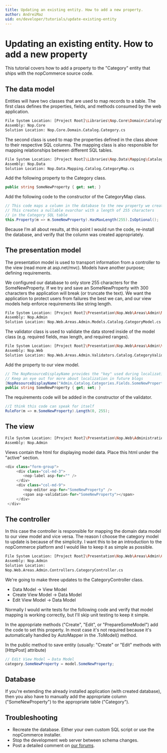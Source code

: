 ```yaml
---
title: Updating an existing entity. How to add a new property.
author: AndreiMaz
uid: en/developer/tutorials/update-existing-entity
---
```

# Updating an existing entity. How to add a new property

This tutorial covers how to add a property to the "Category" entity that ships with the nopCommerce source code.

## The data model

Entities will have two classes that are used to map records to a table. The first class defines the properties, fields, and methods consumed by the web application.

```sh
File System Location: [Project Root]\Libraries\Nop.Core\Domain\Catalog\Category.cs
Assembly: Nop.Core
Solution Location: Nop.Core.Domain.Catalog.Category.cs
```

The second class is used to map the properties defined in the class above to their respective SQL columns. The mapping class is also responsible for mapping relationships between different SQL tables.

```sh
File System Location: [Project Root]\Libraries\Nop.Data\Mapping\Catalog\CategoryMap.cs
Assembly: Nop.Data
Solution Location: Nop.Data.Mapping.Catalog.CategoryMap.cs
```

Add the following property to the Category class.

```csharp
public string SomeNewProperty { get; set; }
```

Add the following code to the constructor of the CategoryMap class.

```csharp
// This code maps a column in the database to the new property we created above
// This creates a nullable nvarchar with a length of 255 characters
// in the Category SQL table
this.Property(m => m.SomeNewProperty).HasMaxLength(255).IsOptional();
```

Because I’m all about results, at this point I would run the code, re-install the database, and verify that the column was created appropriately.

## The presentation model

The presentation model is used to transport information from a controller to the view (read more at asp.net/mvc). Models have another purpose; defining requirements.

We configured our database to only store 255 characters for the SomeNewProperty. If we try and save an SomeNewProperty with 300 characters the application will break (or truncate the text). We want the application to protect users from failures the best we can, and our view models help enforce requirements like string length.

```sh
File System Location: [Project Root]\Presentation\Nop.Web\Areas\Admin\Models\Catalog\CategoryModel.cs
Assembly: Nop.Admin
Solution Location: Nop.Web.Areas.Admin.Models.Catalog.CategoryModel.cs
```

The validator class is used to validate the data stored inside of the model class (e.g. required fields, max length, and required ranges).

```sh
File System Location: [Project Root]\Presentation\Nop.Web\Areas\Admin\Validators\Catalog\CategoryValidator.cs
Assembly: Nop.Web
Solution Location: Nop.Web.Areas.Admin.Validators.Catalog.CategoryValidator.cs
```

Add the property to our view model.

```csharp
// The NopResourceDisplayName provides the "key" used during localization
// Keep an eye out for more about localization in future blogs
[NopResourceDisplayName("Admin.Catalog.Categories.Fields.SomeNewProperty")]
public string SomeNewProperty { get; set; }
```

The requirements code will be added in the constructor of the validator.

```csharp
//I think this code can speak for itself
RuleFor(m => m.SomeNewProperty).Length(0, 255);
```

## The view

```sh
File System Location: [Project Root]\Presentation\Nop.Web\Administration\Views\Category\ _CreateOrUpdate.cshtml
Assembly: Nop.Admin
```

Views contain the html for displaying model data. Place this html under the "active" section.

```csharp
<div class="form-group">
     <div class="col-md-3">
        <nop-label asp-for="" />
     </div>
     <div class="col-md-9">
        <nop-editor asp-for="SomeNewProperty" />
        <span asp-validation-for="SomeNewProperty"></span>
     </div>
 </div>
```

## The controller

In this case the controller is responsible for mapping the domain data model to our view model and vice versa. The reason I choose the category model to update is because of the simplicity. I want this to be an introduction to the nopCommerce platform and I would like to keep it as simple as possible.

```sh
File System Location: [Project Root]\Presentation\Nop.Web\Areas\Admin\Controllers\CategoryController.cs
Assembly: Nop.Admin
Solution Location:
Nop.Web.Areas.Admin.Controllers.CategoryController.cs
```

We're going to make three updates to the CategoryController class.

* Data Model → View Model
* Create View Model → Data Model
* Edit View Model → Data Model

Normally I would write tests for the following code and verify that model mapping is working correctly, but I'll skip unit testing to keep it simple.

In the appropriate methods ("Create", "Edit", or "PrepareSomeModel") add the code to set this property. In most case it's not required because it's automatically handled by AutoMapper in the .ToModel() method.

In the public method to save entity (usually: "Create" or "Edit" methods with [HttpPost] attribute)

```csharp
// Edit View Model → Data Model
category.SomeNewProperty = model.SomeNewProperty;
```

## Database

If you're extending the already installed application (with created database), then you also have to manually add the appropriate column ("SomeNewProperty") to the appropriate table ("Category").

## Troubleshooting

* Recreate the database. Either your own custom SQL script or use the nopCommerce installer.
* Stop the development web server between schema changes.
* Post a detailed comment on [our forums](http://www.nopcommerce.com/boards/).
